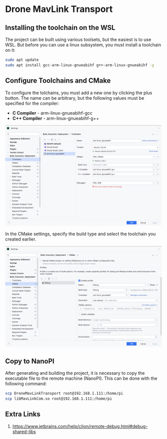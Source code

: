 # Drone MavLink Transport

## Installing the toolchain on the WSL

The project can be built using various toolsets, but the easiest is to use WSL. But before you can use a linux
subsystem, you must install a toolchain on it:
```bash
sudo apt update
sudo apt install gcc-arm-linux-gnueabihf g++-arm-linux-gnueabihf -y
```

## Configure Toolchains and CMake

To configure the tolchains, you must add a new one by clicking the plus button. The name can be arbitrary,
but the following values must be specified for the compiler:

* **C Compiler** - arm-linux-gnueabihf-gcc
* **C++ Compiler** - arm-linux-gnueabihf-g++

![ToolchainSettings](./docs/images/toolchain-settings.png)

In the CMake settings, specify the build type and select the toolchain you created earlier.

![CmakeSettings](./docs/images/cmake-settings.png)

## Copy to NanoPI

After generating and building the project, it is necessary to copy the executable file to the remote machine (NanoPI).
This can be done with the following command:
```bash
scp DroneMavLinkTransport root@192.168.1.111:/home/pi
scp libMavLinkCom.so root@192.168.1.111:/home/pi
```

## Extra Links 

1. https://www.jetbrains.com/help/clion/remote-debug.html#debug-shared-libs